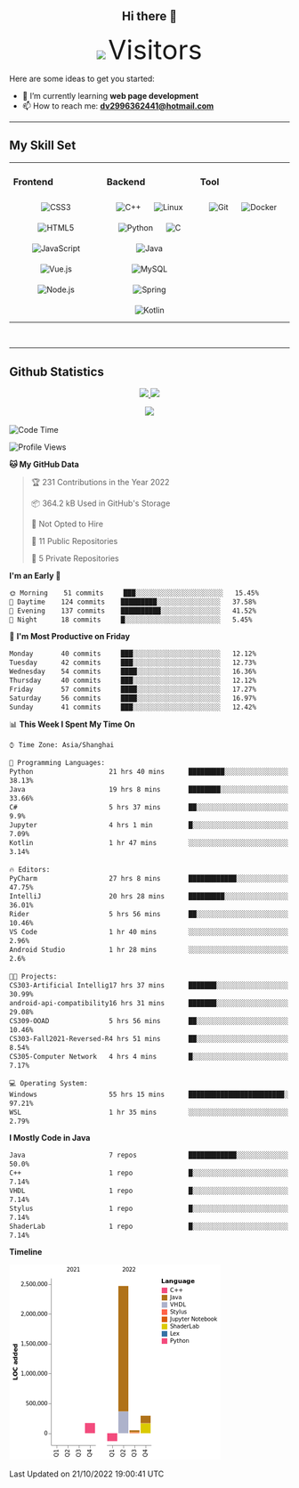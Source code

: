 <div align="center">
	<h2>Hi there 👋</h2>
	<img width=40% src="https://profile-counter.glitch.me/ZephyrusZhang/count.svg"/>
    <font size=9>Visitors</font>
</div>

Here are some ideas to get you started:

- 🌱 I’m currently learning **web page development**
- 📫 How to reach me: **dv2996362441@hotmail.com**

---

## My Skill Set  
<table><tr><td valign="top" width="33%">



### Frontend  
<div align="center">  
<img style="margin: 10px" src="https://profilinator.rishav.dev/skills-assets/css3-original-wordmark.svg" alt="CSS3" height="50" />  
<img style="margin: 10px" src="https://profilinator.rishav.dev/skills-assets/html5-original-wordmark.svg" alt="HTML5" height="50" />  
<img style="margin: 10px" src="https://profilinator.rishav.dev/skills-assets/javascript-original.svg" alt="JavaScript" height="50" />  
<img style="margin: 10px" src="https://profilinator.rishav.dev/skills-assets/vuejs-original-wordmark.svg" alt="Vue.js" height="50" />  
<img style="margin: 10px" src="https://profilinator.rishav.dev/skills-assets/nodejs-original-wordmark.svg" alt="Node.js" height="50" />  
</div>

</td><td valign="top" width="33%">



### Backend  
<div align="center">  
<img style="margin: 10px" src="https://profilinator.rishav.dev/skills-assets/cplusplus-original.svg" alt="C++" height="50" />  
<img style="margin: 10px" src="https://profilinator.rishav.dev/skills-assets/linux-original.svg" alt="Linux" height="50" />  
<img style="margin: 10px" src="https://profilinator.rishav.dev/skills-assets/python-original.svg" alt="Python" height="50" />  
<img style="margin: 10px" src="https://profilinator.rishav.dev/skills-assets/c-original.svg" alt="C" height="50" />  
<img style="margin: 10px" src="https://profilinator.rishav.dev/skills-assets/java-original-wordmark.svg" alt="Java" height="50" />  
<img style="margin: 10px" src="https://profilinator.rishav.dev/skills-assets/mysql-original-wordmark.svg" alt="MySQL" height="50" />  
<img style="margin: 10px" src="https://profilinator.rishav.dev/skills-assets/springio-icon.svg" alt="Spring" height="50" />  
<img style="margin: 10px" src="https://profilinator.rishav.dev/skills-assets/kotlinlang-icon.svg" alt="Kotlin" height="50" />  
</div>

</td><td valign="top" width="33%">



### Tool

<div align="center">  
<img style="margin: 10px" src="https://profilinator.rishav.dev/skills-assets/git-scm-icon.svg" alt="Git" height="50" />  
<img style="margin: 10px" src="https://profilinator.rishav.dev/skills-assets/docker-original-wordmark.svg" alt="Docker" height="50" />  
</div>

</td></tr></table>  

<br/>

---

## Github Statistics

<p align="center">
  <a href="https://github.com/ZephyrusZhang">
  <img width="52.5%" src="https://github-readme-stats.vercel.app/api?username=ZephyrusZhang&show_icons=true&bg_color=0,ea6161,ffc64d,fffc4d,52fa5a&theme=graywhite&hide_border=true" />
    <img width="44.5%" src="https://github-readme-stats.vercel.app/api/top-langs?username=ZephyrusZhang&show_icons=true&locale=en&layout=compact&bg_color=0,52fa5a,4dfcff,c64dff&theme=graywhite" />
  </a>
</p>
<p align="center">
  <a href="https://github.com/ZephyrusZhang">
  <img src="https://activity-graph.herokuapp.com/graph?username=ZephyrusZhang&theme=redical"/>
  </a>
</p>


<!--START_SECTION:waka-->
![Code Time](http://img.shields.io/badge/Code%20Time-189%20hrs%2057%20mins-blue)

![Profile Views](http://img.shields.io/badge/Profile%20Views-8-blue)

**🐱 My GitHub Data** 

> 🏆 231 Contributions in the Year 2022
 > 
> 📦 364.2 kB Used in GitHub's Storage 
 > 
> 🚫 Not Opted to Hire
 > 
> 📜 11 Public Repositories 
 > 
> 🔑 5 Private Repositories  
 > 
**I'm an Early 🐤** 

```text
🌞 Morning    51 commits     ███░░░░░░░░░░░░░░░░░░░░░░   15.45% 
🌆 Daytime    124 commits    █████████░░░░░░░░░░░░░░░░   37.58% 
🌃 Evening    137 commits    ██████████░░░░░░░░░░░░░░░   41.52% 
🌙 Night      18 commits     █░░░░░░░░░░░░░░░░░░░░░░░░   5.45%

```
📅 **I'm Most Productive on Friday** 

```text
Monday       40 commits     ███░░░░░░░░░░░░░░░░░░░░░░   12.12% 
Tuesday      42 commits     ███░░░░░░░░░░░░░░░░░░░░░░   12.73% 
Wednesday    54 commits     ████░░░░░░░░░░░░░░░░░░░░░   16.36% 
Thursday     40 commits     ███░░░░░░░░░░░░░░░░░░░░░░   12.12% 
Friday       57 commits     ████░░░░░░░░░░░░░░░░░░░░░   17.27% 
Saturday     56 commits     ████░░░░░░░░░░░░░░░░░░░░░   16.97% 
Sunday       41 commits     ███░░░░░░░░░░░░░░░░░░░░░░   12.42%

```


📊 **This Week I Spent My Time On** 

```text
⌚︎ Time Zone: Asia/Shanghai

💬 Programming Languages: 
Python                   21 hrs 40 mins      █████████░░░░░░░░░░░░░░░░   38.13% 
Java                     19 hrs 8 mins       ████████░░░░░░░░░░░░░░░░░   33.66% 
C#                       5 hrs 37 mins       ██░░░░░░░░░░░░░░░░░░░░░░░   9.9% 
Jupyter                  4 hrs 1 min         █░░░░░░░░░░░░░░░░░░░░░░░░   7.09% 
Kotlin                   1 hr 47 mins        ░░░░░░░░░░░░░░░░░░░░░░░░░   3.14%

🔥 Editors: 
PyCharm                  27 hrs 8 mins       ████████████░░░░░░░░░░░░░   47.75% 
IntelliJ                 20 hrs 28 mins      █████████░░░░░░░░░░░░░░░░   36.01% 
Rider                    5 hrs 56 mins       ██░░░░░░░░░░░░░░░░░░░░░░░   10.46% 
VS Code                  1 hr 40 mins        ░░░░░░░░░░░░░░░░░░░░░░░░░   2.96% 
Android Studio           1 hr 28 mins        ░░░░░░░░░░░░░░░░░░░░░░░░░   2.6%

🐱‍💻 Projects: 
CS303-Artificial Intellig17 hrs 37 mins      ███████░░░░░░░░░░░░░░░░░░   30.99% 
android-api-compatibility16 hrs 31 mins      ███████░░░░░░░░░░░░░░░░░░   29.08% 
CS309-OOAD               5 hrs 56 mins       ██░░░░░░░░░░░░░░░░░░░░░░░   10.46% 
CS303-Fall2021-Reversed-R4 hrs 51 mins       ██░░░░░░░░░░░░░░░░░░░░░░░   8.54% 
CS305-Computer Network   4 hrs 4 mins        █░░░░░░░░░░░░░░░░░░░░░░░░   7.17%

💻 Operating System: 
Windows                  55 hrs 15 mins      ████████████████████████░   97.21% 
WSL                      1 hr 35 mins        ░░░░░░░░░░░░░░░░░░░░░░░░░   2.79%

```

**I Mostly Code in Java** 

```text
Java                     7 repos             ████████████░░░░░░░░░░░░░   50.0% 
C++                      1 repo              █░░░░░░░░░░░░░░░░░░░░░░░░   7.14% 
VHDL                     1 repo              █░░░░░░░░░░░░░░░░░░░░░░░░   7.14% 
Stylus                   1 repo              █░░░░░░░░░░░░░░░░░░░░░░░░   7.14% 
ShaderLab                1 repo              █░░░░░░░░░░░░░░░░░░░░░░░░   7.14%

```


**Timeline**

![Chart not found](https://raw.githubusercontent.com/ZephyrusZhang/ZephyrusZhang/main/charts/bar_graph.png) 


 Last Updated on 21/10/2022 19:00:41 UTC
<!--END_SECTION:waka-->
